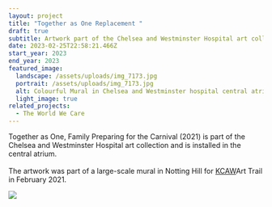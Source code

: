 ```yaml
---
layout: project
title: "Together as One Replacement "
draft: true
subtitle: Artwork part of the Chelsea and Westminster Hospital art collection
date: 2023-02-25T22:58:21.466Z
start_year: 2023
end_year: 2023
featured_image:
  landscape: /assets/uploads/img_7173.jpg
  portrait: /assets/uploads/img_7173.jpg
  alt: Colourful Mural in Chelsea and Westminster hospital central atrium
  light_image: true
related_projects:
  - The World We Care
---
```

Together as One, Family Preparing for the Carnival (2021) is part of the Chelsea and Westminster Hospital art collection and is installed in the central atrium.\
\
The artwork was part of a large-scale mural in Notting Hill for [KCAW](https://www.instagram.com/kcawlondon/)Art Trail in February 2021. 

![](/assets/uploads/img_9235.jpg)
